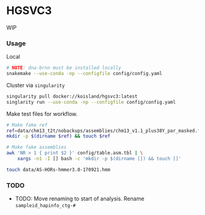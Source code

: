 # HGSVC3
WIP

### Usage
Local
```bash
# NOTE: dna-brnn must be installed locally
snakemake --use-conda -np --configfile config/config.yaml
```

Cluster via `singularity`
```bash
singularity pull docker://koisland/hgsvc3:latest
singlarity run --use-conda -np --configfile config/config.yaml
```

Make test files for workflow.
```bash
# Make fake ref
ref=data/chm13_t2t/nobackups/assemblies/chm13_v1.1_plus38Y_par_masked.fasta
mkdir -p $(dirname $ref) && touch $ref

# Make fake assemblies
awk 'NR > 1 { print $2 }' config/table.asm.tbl | \
    xargs -n1 -I [] bash -c 'mkdir -p $(dirname []) && touch []'

touch data/AS-HORs-hmmer3.0-170921.hmm
```

### TODO
* TODO: Move renaming to start of analysis. Rename `sampleid_hapinfo_ctg-#`
